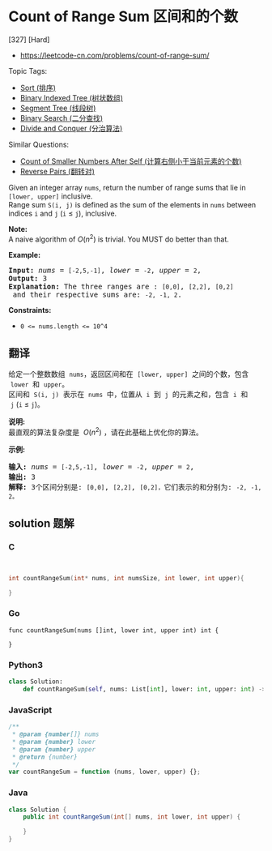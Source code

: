 # Count of Range Sum 区间和的个数

[327] [Hard]

- https://leetcode-cn.com/problems/count-of-range-sum/

Topic Tags:

- [Sort (排序)](https://leetcode-cn.com/tag/sort/)
- [Binary Indexed Tree (树状数组)](https://leetcode-cn.com/tag/binary-indexed-tree/)
- [Segment Tree (线段树)](https://leetcode-cn.com/tag/segment-tree/)
- [Binary Search (二分查找)](https://leetcode-cn.com/tag/binary-search/)
- [Divide and Conquer (分治算法)](https://leetcode-cn.com/tag/divide-and-conquer/)

Similar Questions:

- [Count of Smaller Numbers After Self (计算右侧小于当前元素的个数)](https://leetcode-cn.com/problems/count-of-smaller-numbers-after-self/)
- [Reverse Pairs (翻转对)](https://leetcode-cn.com/problems/reverse-pairs/)

Given an integer array `nums`, return the number of range sums that lie in `[lower, upper]` inclusive.  
Range sum `S(i, j)` is defined as the sum of the elements in `nums` between indices `i` and `j` (`i` ≤ `j`), inclusive.

**Note:**  
A naive algorithm of _O_(_n_<sup>2</sup>) is trivial. You MUST do better than that.

**Example:**

<pre><strong>Input: </strong><i>nums</i> = <code>[-2,5,-1]</code>, <i>lower</i> = <code>-2</code>, <i>upper</i> = <code>2</code>,
<strong>Output: </strong>3 
<strong>Explanation: </strong>The three ranges are : <code>[0,0]</code>, <code>[2,2]</code>, <code>[0,2]</code> and their respective sums are: <code>-2, -1, 2</code>.
</pre>

**Constraints:**

- `0 <= nums.length <= 10^4`

## 翻译

给定一个整数数组  `nums`，返回区间和在  `[lower, upper]`  之间的个数，包含  `lower`  和  `upper`。  
区间和  `S(i, j)`  表示在  `nums`  中，位置从  `i`  到  `j`  的元素之和，包含  `i`  和  `j` (`i` ≤ `j`)。

**说明:**  
最直观的算法复杂度是  *O*(_n_<sup>2</sup>) ，请在此基础上优化你的算法。

**示例:**

<pre><strong>输入: </strong><em>nums</em> = <code>[-2,5,-1]</code>, <em>lower</em> = <code>-2</code>, <em>upper</em> = <code>2</code>,
<strong>输出: </strong>3 
<strong>解释: </strong>3个区间分别是: <code>[0,0]</code>, <code>[2,2]</code>, <code>[0,2]，</code>它们表示的和分别为: <code>-2, -1, 2。</code>
</pre>

## solution 题解

### C

```c


int countRangeSum(int* nums, int numsSize, int lower, int upper){

}
```

### Go

```golang
func countRangeSum(nums []int, lower int, upper int) int {

}
```

### Python3

```python
class Solution:
    def countRangeSum(self, nums: List[int], lower: int, upper: int) -> int:
```

### JavaScript

```javascript
/**
 * @param {number[]} nums
 * @param {number} lower
 * @param {number} upper
 * @return {number}
 */
var countRangeSum = function (nums, lower, upper) {};
```

### Java

```java
class Solution {
    public int countRangeSum(int[] nums, int lower, int upper) {

    }
}
```
